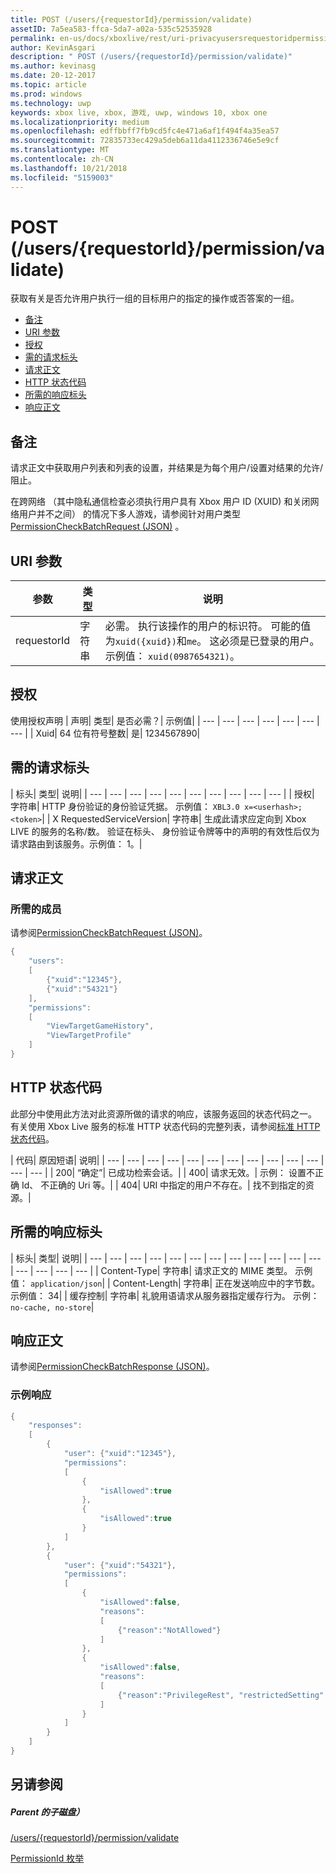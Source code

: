 ```yaml
---
title: POST (/users/{requestorId}/permission/validate)
assetID: 7a5ea583-ffca-5da7-a02a-535c52535928
permalink: en-us/docs/xboxlive/rest/uri-privacyusersrequestoridpermissionvalidatepost.html
author: KevinAsgari
description: " POST (/users/{requestorId}/permission/validate)"
ms.author: kevinasg
ms.date: 20-12-2017
ms.topic: article
ms.prod: windows
ms.technology: uwp
keywords: xbox live, xbox, 游戏, uwp, windows 10, xbox one
ms.localizationpriority: medium
ms.openlocfilehash: edffbbff7fb9cd5fc4e471a6af1f494f4a35ea57
ms.sourcegitcommit: 72835733ec429a5deb6a11da4112336746e5e9cf
ms.translationtype: MT
ms.contentlocale: zh-CN
ms.lasthandoff: 10/21/2018
ms.locfileid: "5159003"
---
```

# <a name="post-usersrequestoridpermissionvalidate"></a>POST (/users/{requestorId}/permission/validate)
获取有关是否允许用户执行一组的目标用户的指定的操作或否答案的一组。

  * [备注](#ID4EQ)
  * [URI 参数](#ID4ECB)
  * [授权](#ID4ENB)
  * [需的请求标头](#ID4ESC)
  * [请求正文](#ID4E4D)
  * [HTTP 状态代码](#ID4ETE)
  * [所需的响应标头](#ID4EIG)
  * [响应正文](#ID4E5H)

<a id="ID4EQ"></a>


## <a name="remarks"></a>备注

请求正文中获取用户列表和列表的设置，并结果是为每个用户/设置对结果的允许/阻止。

在跨网络 （其中隐私通信检查必须执行用户具有 Xbox 用户 ID (XUID) 和关闭网络用户并不之间） 的情况下多人游戏，请参阅针对用户类型[PermissionCheckBatchRequest (JSON)](../../json/json-permissioncheckbatchrequest.md) 。

<a id="ID4ECB"></a>


## <a name="uri-parameters"></a>URI 参数

| 参数| 类型| 说明|
| --- | --- | --- |
| requestorId| 字符串| 必需。 执行该操作的用户的标识符。 可能的值为<code>xuid({xuid})</code>和<code>me</code>。 这必须是已登录的用户。 示例值： <code>xuid(0987654321)</code>。|

<a id="ID4ENB"></a>


## <a name="authorization"></a>授权

使用授权声明 | 声明| 类型| 是否必需？| 示例值|
| --- | --- | --- | --- | --- | --- | --- |
| Xuid| 64 位有符号整数| 是| 1234567890|

<a id="ID4ESC"></a>


## <a name="required-request-headers"></a>需的请求标头

| 标头| 类型| 说明|
| --- | --- | --- | --- | --- | --- | --- | --- | --- | --- |
| 授权| 字符串| HTTP 身份验证的身份验证凭据。 示例值： <code>XBL3.0 x=&lt;userhash>;&lt;token></code>|
| X RequestedServiceVersion| 字符串| 生成此请求应定向到 Xbox LIVE 的服务的名称/数。 验证在标头、 身份验证令牌等中的声明的有效性后仅为请求路由到该服务。示例值： 1。|

<a id="ID4E4D"></a>


## <a name="request-body"></a>请求正文

<a id="ID4EDE"></a>


### <a name="required-members"></a>所需的成员

请参阅[PermissionCheckBatchRequest (JSON)](../../json/json-permissioncheckbatchrequest.md)。


```cpp
{
    "users":
    [
        {"xuid":"12345"},
        {"xuid":"54321"}
    ],
    "permissions":
    [
        "ViewTargetGameHistory",
        "ViewTargetProfile"
    ]
}

```


<a id="ID4ETE"></a>


## <a name="http-status-codes"></a>HTTP 状态代码

此部分中使用此方法对此资源所做的请求的响应，该服务返回的状态代码之一。 有关使用 Xbox Live 服务的标准 HTTP 状态代码的完整列表，请参阅[标准 HTTP 状态代码](../../additional/httpstatuscodes.md)。

| 代码| 原因短语| 说明|
| --- | --- | --- | --- | --- | --- | --- | --- | --- | --- | --- | --- | --- |
| 200| “确定”| 已成功检索会话。|
| 400| 请求无效。| 示例： 设置不正确 Id、 不正确的 Uri 等。|
| 404| URI 中指定的用户不存在。| 找不到指定的资源。|

<a id="ID4EIG"></a>


## <a name="required-response-headers"></a>所需的响应标头

| 标头| 类型| 说明|
| --- | --- | --- | --- | --- | --- | --- | --- | --- | --- | --- | --- | --- | --- | --- | --- |
| Content-Type| 字符串| 请求正文的 MIME 类型。 示例值： <code>application/json</code>|
| Content-Length| 字符串| 正在发送响应中的字节数。 示例值： 34|
| 缓存控制| 字符串| 礼貌用语请求从服务器指定缓存行为。 示例： <code>no-cache, no-store</code>|

<a id="ID4E5H"></a>


## <a name="response-body"></a>响应正文

请参阅[PermissionCheckBatchResponse (JSON)](../../json/json-permissioncheckbatchresponse.md)。

<a id="ID4ELAAC"></a>


### <a name="sample-response"></a>示例响应


```cpp
{
    "responses":
    [
        {
            "user": {"xuid":"12345"},
            "permissions":
            [
                {
                    "isAllowed":true
                },
                {
                    "isAllowed":true
                }
            ]
        },
        {
            "user": {"xuid":"54321"},
            "permissions":
            [
                {
                    "isAllowed":false,
                    "reasons":
                    [
                        {"reason":"NotAllowed"}
                    ]
                },
                {
                    "isAllowed":false,
                    "reasons":
                    [
                        {"reason":"PrivilegeRest", "restrictedSetting":"AllowProfileViewing"}
                    ]
                }
            ]
        }
    ]
}

```


<a id="ID4EVAAC"></a>


## <a name="see-also"></a>另请参阅

<a id="ID4EXAAC"></a>


##### <a name="parent"></a>Parent 的子磁盘）

[/users/{requestorId}/permission/validate](uri-privacyusersrequestoridpermissionvalidate.md)

 [PermissionId 枚举](../../enums/privacy-enum-permissionid.md)
